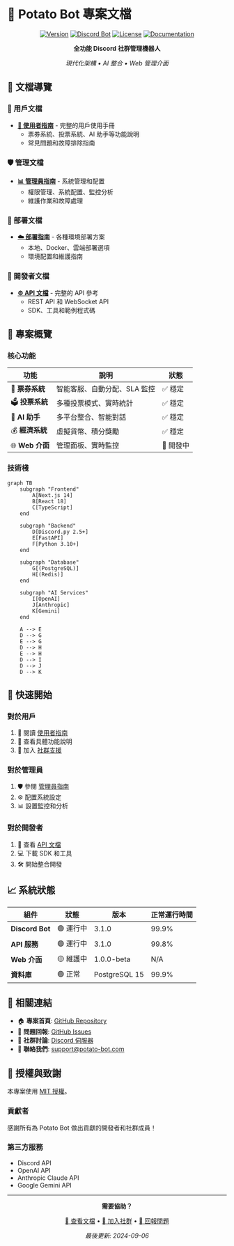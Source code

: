 # 🥔 Potato Bot 專案文檔

<div align="center">

[![Version](https://img.shields.io/badge/version-3.1.0-blue.svg)](https://github.com/Craig-0219/potato)
[![Discord Bot](https://img.shields.io/badge/Discord-Bot-7289DA.svg)](https://discord.com)
[![License](https://img.shields.io/badge/license-MIT-green.svg)](LICENSE)
[![Documentation](https://img.shields.io/badge/docs-latest-brightgreen.svg)](#)

**全功能 Discord 社群管理機器人**

*現代化架構 • AI 整合 • Web 管理介面*

</div>

## 📖 文檔導覽

### 👥 用戶文檔
- **[🚀 使用者指南](user-guide/README.md)** - 完整的用戶使用手冊
  - 票券系統、投票系統、AI 助手等功能說明
  - 常見問題和故障排除指南

### 🛡️ 管理文檔  
- **[📊 管理員指南](admin-guide/README.md)** - 系統管理和配置
  - 權限管理、系統配置、監控分析
  - 維護作業和故障處理

### 🚀 部署文檔
- **[☁️ 部署指南](deployment/README.md)** - 各種環境部署方案
  - 本地、Docker、雲端部署選項
  - 環境配置和維護指南

### 🔌 開發者文檔
- **[⚙️ API 文檔](api/README.md)** - 完整的 API 參考
  - REST API 和 WebSocket API
  - SDK、工具和範例程式碼

## 🎯 專案概覽

### 核心功能

| 功能 | 說明 | 狀態 |
|------|------|------|
| 🎫 **票券系統** | 智能客服、自動分配、SLA 監控 | ✅ 穩定 |
| 🗳️ **投票系統** | 多種投票模式、實時統計 | ✅ 穩定 |
| 🤖 **AI 助手** | 多平台整合、智能對話 | ✅ 穩定 |
| 💰 **經濟系統** | 虛擬貨幣、積分獎勵 | ✅ 穩定 |
| 🌐 **Web 介面** | 管理面板、實時監控 | 🚧 開發中 |

### 技術棧

```mermaid
graph TB
    subgraph "Frontend"
        A[Next.js 14]
        B[React 18]
        C[TypeScript]
    end
    
    subgraph "Backend"
        D[Discord.py 2.5+]
        E[FastAPI]
        F[Python 3.10+]
    end
    
    subgraph "Database"
        G[(PostgreSQL)]
        H[(Redis)]
    end
    
    subgraph "AI Services"
        I[OpenAI]
        J[Anthropic]
        K[Gemini]
    end
    
    A --> E
    D --> G
    E --> G
    D --> H
    E --> H
    D --> I
    D --> J
    D --> K
```

## 🚀 快速開始

### 對於用戶
1. 📖 閱讀 [使用者指南](user-guide/README.md)
2. 🎯 查看具體功能說明
3. 💬 加入 [社群支援](https://discord.gg/your-server)

### 對於管理員
1. 🛡️ 參閱 [管理員指南](admin-guide/README.md) 
2. ⚙️ 配置系統設定
3. 📊 設置監控和分析

### 對於開發者
1. 🔌 查看 [API 文檔](api/README.md)
2. 💻 下載 SDK 和工具
3. 🛠️ 開始整合開發

## 📈 系統狀態

| 組件 | 狀態 | 版本 | 正常運行時間 |
|------|------|------|-------------|
| **Discord Bot** | 🟢 運行中 | 3.1.0 | 99.9% |
| **API 服務** | 🟢 運行中 | 3.1.0 | 99.8% |
| **Web 介面** | 🟡 維護中 | 1.0.0-beta | N/A |
| **資料庫** | 🟢 正常 | PostgreSQL 15 | 99.9% |

## 🔗 相關連結

- 🏠 **專案首頁**: [GitHub Repository](https://github.com/Craig-0219/potato)
- 🐛 **問題回報**: [GitHub Issues](https://github.com/Craig-0219/potato/issues)
- 💬 **社群討論**: [Discord 伺服器](https://discord.gg/your-server)
- 📧 **聯絡我們**: support@potato-bot.com

## 📝 授權與致謝

本專案使用 [MIT 授權](../LICENSE)。

### 貢獻者
感謝所有為 Potato Bot 做出貢獻的開發者和社群成員！

### 第三方服務
- Discord API
- OpenAI API
- Anthropic Claude API
- Google Gemini API

---

<div align="center">

**需要協助？**

[📖 查看文檔](user-guide/README.md) • [💬 加入社群](https://discord.gg/your-server) • [🐛 回報問題](https://github.com/Craig-0219/potato/issues)

*最後更新: 2024-09-06*

</div>